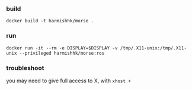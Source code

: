 ### build
```docker build -t harmishhk/morse .```

### run
```docker run -it --rm -e DISPLAY=$DISPLAY -v /tmp/.X11-unix:/tmp/.X11-unix --privileged harmishhk/morse:ros```

### troubleshoot
you may need to give full access to X, with ```xhost +```
